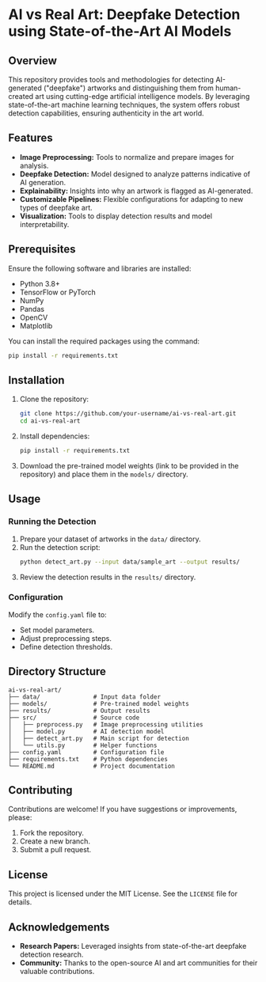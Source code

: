 # AI vs Real Art: Deepfake Detection using State-of-the-Art AI Models

## Overview
This repository provides tools and methodologies for detecting AI-generated ("deepfake") artworks and distinguishing them from human-created art using cutting-edge artificial intelligence models. By leveraging state-of-the-art machine learning techniques, the system offers robust detection capabilities, ensuring authenticity in the art world.

## Features
- **Image Preprocessing:** Tools to normalize and prepare images for analysis.
- **Deepfake Detection:** Model designed to analyze patterns indicative of AI generation.
- **Explainability:** Insights into why an artwork is flagged as AI-generated.
- **Customizable Pipelines:** Flexible configurations for adapting to new types of deepfake art.
- **Visualization:** Tools to display detection results and model interpretability.

## Prerequisites
Ensure the following software and libraries are installed:
- Python 3.8+
- TensorFlow or PyTorch
- NumPy
- Pandas
- OpenCV
- Matplotlib

You can install the required packages using the command:
```bash
pip install -r requirements.txt
```

## Installation
1. Clone the repository:
   ```bash
   git clone https://github.com/your-username/ai-vs-real-art.git
   cd ai-vs-real-art
   ```
2. Install dependencies:
   ```bash
   pip install -r requirements.txt
   ```
3. Download the pre-trained model weights (link to be provided in the repository) and place them in the `models/` directory.

## Usage
### Running the Detection
1. Prepare your dataset of artworks in the `data/` directory.
2. Run the detection script:
   ```bash
   python detect_art.py --input data/sample_art --output results/
   ```
3. Review the detection results in the `results/` directory.

### Configuration
Modify the `config.yaml` file to:
- Set model parameters.
- Adjust preprocessing steps.
- Define detection thresholds.

## Directory Structure
```plaintext
ai-vs-real-art/
├── data/               # Input data folder
├── models/             # Pre-trained model weights
├── results/            # Output results
├── src/                # Source code
│   ├── preprocess.py   # Image preprocessing utilities
│   ├── model.py        # AI detection model
│   ├── detect_art.py   # Main script for detection
│   └── utils.py        # Helper functions
├── config.yaml         # Configuration file
├── requirements.txt    # Python dependencies
└── README.md           # Project documentation
```

## Contributing
Contributions are welcome! If you have suggestions or improvements, please:
1. Fork the repository.
2. Create a new branch.
3. Submit a pull request.

## License
This project is licensed under the MIT License. See the `LICENSE` file for details.

## Acknowledgements
- **Research Papers:** Leveraged insights from state-of-the-art deepfake detection research.
- **Community:** Thanks to the open-source AI and art communities for their valuable contributions.

